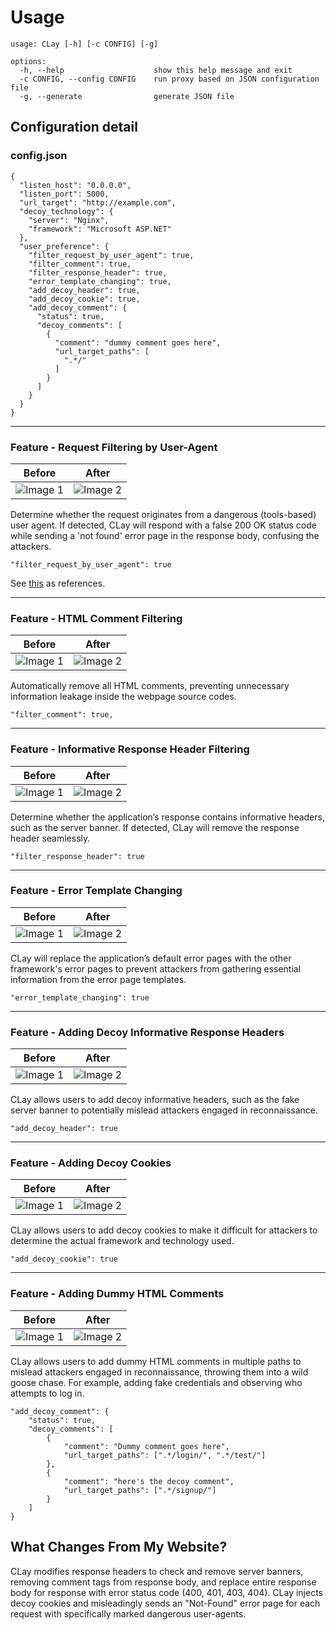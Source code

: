 # Usage
```
usage: CLay [-h] [-c CONFIG] [-g]

options:
  -h, --help                    show this help message and exit
  -c CONFIG, --config CONFIG    run proxy based on JSON configuration file
  -g, --generate                generate JSON file
```

## Configuration detail
### config.json
```
{
  "listen_host": "0.0.0.0",
  "listen_port": 5000,
  "url_target": "http://example.com",
  "decoy_technology": {
    "server": "Nginx",
    "framework": "Microsoft ASP.NET"
  },
  "user_preference": {
    "filter_request_by_user_agent": true,
    "filter_comment": true,
    "filter_response_header": true,
    "error_template_changing": true,
    "add_decoy_header": true,
    "add_decoy_cookie": true,
    "add_decoy_comment": {
      "status": true,
      "decoy_comments": [
        {
          "comment": "dummy comment goes here",
          "url_target_paths": [
            ".*/"
          ]
        }
      ]
    }
  }
}
```
---
### Feature - Request Filtering by User-Agent
| Before                                              | After                                              |
| ---------------------------------------------------- | ---------------------------------------------------- |
| ![Image 1](https://github.com/kisanakkkkk/CLay/assets/70153248/f981ccd9-211c-4911-acd1-6f1c6187b25b)   | ![Image 2](https://github.com/kisanakkkkk/CLay/assets/70153248/37f57021-6475-49b8-88f1-2e7cced916cb)   |

Determine whether the request originates from a dangerous (tools-based) user agent. If detected, CLay will respond with a false 200 OK status code while sending a 'not found' error page in the response body, confusing the attackers.

```
"filter_request_by_user_agent": true
```
See [this](https://raw.githubusercontent.com/mitchellkrogza/apache-ultimate-bad-bot-blocker/master/Apache_2.2/custom.d/globalblacklist.conf) as references.

---
### Feature - HTML Comment Filtering
| Before                                              | After                                              |
| ---------------------------------------------------- | ---------------------------------------------------- |
| ![Image 1](https://github.com/kisanakkkkk/CLay/assets/70153248/451dd1b1-2991-4608-97fe-413a313aa211)   | ![Image 2](https://github.com/kisanakkkkk/CLay/assets/70153248/0a89ff89-1e1b-4e3a-b3f2-2452b7df64ff)   |

Automatically remove all HTML comments, preventing unnecessary information leakage inside the webpage source codes.

```
"filter_comment": true,
```

---
### Feature - Informative Response Header Filtering
| Before                                              | After                                              |
| ---------------------------------------------------- | ---------------------------------------------------- |
| ![Image 1](https://github.com/kisanakkkkk/CLay/assets/70153248/c00d4621-35cb-46c2-bce7-afb090d14f51)   | ![Image 2](https://github.com/kisanakkkkk/CLay/assets/70153248/5b74d3af-99f0-41c3-bf2a-5e9de773266d)   |

Determine whether the application’s response contains informative headers, such as the server banner. If detected, CLay will remove the response header seamlessly.

```
"filter_response_header": true
```

---
### Feature - Error Template Changing
| Before                                              | After                                              |
| ---------------------------------------------------- | ---------------------------------------------------- |
| ![Image 1](https://github.com/kisanakkkkk/CLay/assets/70153248/fed651bf-ee5e-4583-b6fd-c17afbfda91f)   | ![Image 2](https://github.com/kisanakkkkk/CLay/assets/70153248/7405c4ba-e471-4489-bcfd-1192dfe55d46)   |

CLay will replace the application’s default error pages with the other framework's error pages to prevent attackers from gathering essential information from the error page templates.

```
"error_template_changing": true
```

---
### Feature - Adding Decoy Informative Response Headers
| Before                                              | After                                              |
| ---------------------------------------------------- | ---------------------------------------------------- |
| ![Image 1](https://github.com/kisanakkkkk/CLay/assets/70153248/dd367886-11d1-450f-95ee-09e0dbe2b39e)   | ![Image 2](https://github.com/kisanakkkkk/CLay/assets/70153248/01c1311a-870c-4ef5-bf86-a44df08c80bb)   |

CLay allows users to add decoy informative headers, such as the fake server banner to potentially mislead attackers engaged in reconnaissance.

```
"add_decoy_header": true
```

---
### Feature - Adding Decoy Cookies
| Before                                              | After                                              |
| ---------------------------------------------------- | ---------------------------------------------------- |
| ![Image 1](https://github.com/kisanakkkkk/CLay/assets/70153248/33e2c1bf-167d-4279-a101-1844e444cb3d)   | ![Image 2](https://github.com/kisanakkkkk/CLay/assets/70153248/643ead9f-e403-4a5a-97d8-a8c555c57c6a)   |

CLay allows users to add decoy cookies to make it difficult for attackers to determine the actual framework and technology used.

```
"add_decoy_cookie": true
```

---
### Feature - Adding Dummy HTML Comments
| Before                                              | After                                              |
| ---------------------------------------------------- | ---------------------------------------------------- |
| ![Image 1](https://github.com/kisanakkkkk/CLay/assets/70153248/b2ef67ef-edce-4ccb-b4b1-819b3880e236)   | ![Image 2](https://github.com/kisanakkkkk/CLay/assets/70153248/fad41b5e-5a0b-467b-b106-0e3a4be6bc27)   |

CLay allows users to add dummy HTML comments in multiple paths to mislead attackers engaged in reconnaissance, throwing them into a wild goose chase. For example, adding fake credentials and observing who attempts to log in.
```
"add_decoy_comment": {
    "status": true,
    "decoy_comments": [
        {
            "comment": "Dummy comment goes here",
            "url_target_paths": [".*/login/", ".*/test/"]
        },
        {
            "comment": "here's the decoy comment",
            "url_target_paths": [".*/signup/"]
        }
    ]
}
```

## What Changes From My Website?
CLay modifies response headers to check and remove server banners, removing comment tags from response body, and replace entire response body for response with error status code (400, 401, 403, 404). CLay injects decoy cookies and misleadingly sends an "Not-Found" error page for each request with specifically marked dangerous user-agents.
